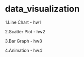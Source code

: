 # data_visualization

1.Line Chart - hw1

2.Scatter Plot - hw2

3.Bar Graph - hw3

4.Animation - hw4

